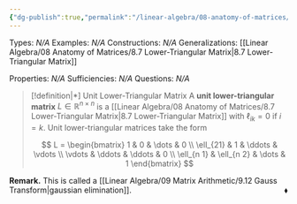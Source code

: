```yaml
---
{"dg-publish":true,"permalink":"/linear-algebra/08-anatomy-of-matrices/8-8-unit-lower-triangular-matrix/","tags":["Type/Definition","Topic/Linear_Algebra"]}
---
```


Types: *N/A*
Examples: *N/A*
Constructions: *N/A*
Generalizations: [[Linear Algebra/08 Anatomy of Matrices/8.7 Lower-Triangular Matrix\|8.7 Lower-Triangular Matrix]]

Properties: *N/A*
Sufficiencies: *N/A*
Questions: *N/A*

> [!definition|*] Unit Lower-Triangular Matrix
> A **unit lower-triangular matrix** $L \in \mathbb{R}^{n \times n}$ is a [[Linear Algebra/08 Anatomy of Matrices/8.7 Lower-Triangular Matrix\|8.7 Lower-Triangular Matrix]] with $\ell_{ik}=0$ if $i=k$. Unit lower-triangular matrices take the form
> 
> 
> $$
> L = \begin{bmatrix}
> 1 & 0 & \dots & 0 \\
> \ell_{21} & 1 & \ddots & \vdots \\
> \vdots & \ddots & \ddots & 0 \\
> \ell_{n 1} & \ell_{n 2}  & \dots & 1
> \end{bmatrix}
> $$

**Remark.** This is called a [[Linear Algebra/09 Matrix Arithmetic/9.12 Gauss Transform\|gaussian elimination]].
 <span style='float:right;'>$\blacklozenge$</span>